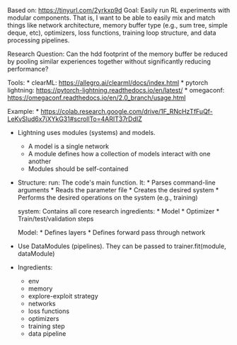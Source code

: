 Based on: https://tinyurl.com/2yrkxp9d
Goal:
    Easily run RL experiments with modular components. That is, I want to be able to easily mix and match things like network architecture, memory buffer type (e.g., sum tree, simple deque, etc), optimizers, loss functions, training loop structure, and data processing pipelines.

Research Question:
    Can the hdd footprint of the memory buffer be reduced by pooling similar
    experiences together without significantly reducing performance?

Tools:
    * clearML: https://allegro.ai/clearml/docs/index.html
    * pytorch lightning: https://pytorch-lightning.readthedocs.io/en/latest/
    * omegaconf: https://omegaconf.readthedocs.io/en/2.0_branch/usage.html

Example:
    * https://colab.research.google.com/drive/1F_RNcHzTfFuQf-LeKvSlud6x7jXYkG31#scrollTo=4ARIT37rDdIZ

* Lightning uses modules (systems) and models.
    * A model is a single network
    * A module defines how a collection of models interact with one another
    * Modules should be self-contained


* Structure:
    run: The code's main function. It:
        * Parses command-line arguments
        * Reads the parameter file
        * Creates the desired system
        * Performs the desired operations on the system (e.g., training)

    system: Contains all core research ingredients:
        * Model
        * Optimizer
        * Train/test/validation steps

    Model:
        * Defines layers
        * Defines forward pass through network

* Use DataModules (pipelines). They can be passed to trainer.fit(module, dataModule)


* Ingredients:
    * env
    * memory
    * explore-exploit strategy
    * networks
    * loss functions
    * optimizers
    * training step
    * data pipeline
